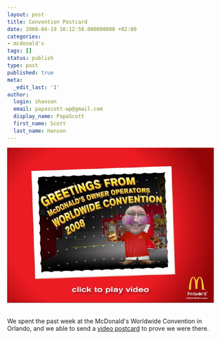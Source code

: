 ```yaml
---
layout: post
title: Convention Postcard
date: 2008-04-19 16:12:58.000000000 +02:00
categories:
- mcdonald's
tags: []
status: publish
type: post
published: true
meta:
  _edit_last: '1'
author:
  login: shanson
  email: papascott-wp@gmail.com
  display_name: PapaScott
  first_name: Scott
  last_name: Hanson
---
```

<p><a href="http://74.200.84.250/?rc=b9da3dc82a68b8f5e2f3869f24ebdb80&re=bac5e46ebcf9ecedd25695087d117d7a"><img src="/wordpress/wp-content/uploads/2008/04/postcard.jpg" alt="postcard.jpg" border="0" width="480" height="360" /></a></p>
<p><br clear="both" />We spent the past week at the McDonald's Worldwide Convention in Orlando, and we able to send a <a href="http://74.200.84.250/?rc=b9da3dc82a68b8f5e2f3869f24ebdb80&re=bac5e46ebcf9ecedd25695087d117d7a">video postcard</a> to prove we were there.</p>
